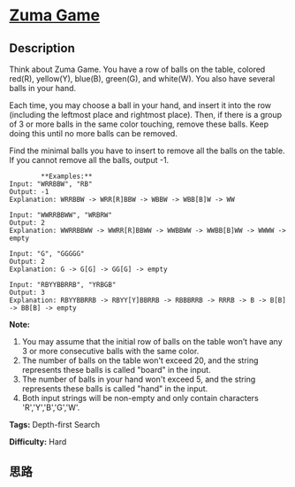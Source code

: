 # [Zuma Game][title]

## Description

Think about Zuma Game. You have a row of balls on the table, colored red(R),
yellow(Y), blue(B), green(G), and white(W). You also have several balls in
your hand.

Each time, you may choose a ball in your hand, and insert it into the row
(including the leftmost place and rightmost place). Then, if there is a group
of 3 or more balls in the same color touching, remove these balls. Keep doing
this until no more balls can be removed.

Find the minimal balls you have to insert to remove all the balls on the
table. If you cannot remove all the balls, output -1.
                    **Examples:**          Input: "WRRBBW", "RB"    Output: -1    Explanation: WRRBBW -> WRR[R]BBW -> WBBW -> WBB[B]W -> WW        Input: "WWRRBBWW", "WRBRW"    Output: 2    Explanation: WWRRBBWW -> WWRR[R]BBWW -> WWBBWW -> WWBB[B]WW -> WWWW -> empty        Input: "G", "GGGGG"    Output: 2    Explanation: G -> G[G] -> GG[G] -> empty         Input: "RBYYBBRRB", "YRBGB"    Output: 3    Explanation: RBYYBBRRB -> RBYY[Y]BBRRB -> RBBBRRB -> RRRB -> B -> B[B] -> BB[B] -> empty     

**Note:**  

  1. You may assume that the initial row of balls on the table won’t have any 3 or more consecutive balls with the same color.
  2. The number of balls on the table won't exceed 20, and the string represents these balls is called "board" in the input.
  3. The number of balls in your hand won't exceed 5, and the string represents these balls is called "hand" in the input.
  4. Both input strings will be non-empty and only contain characters 'R','Y','B','G','W'.


**Tags:** Depth-first Search

**Difficulty:** Hard

## 思路

[title]: https://leetcode.com/problems/zuma-game
